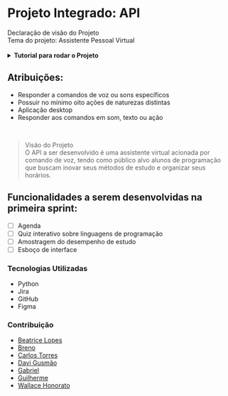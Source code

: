 <h1>Projeto Integrado: API</h1>
Declaração de visão do Projeto<br>
Tema do projeto: Assistente Pessoal Virtual<br>
<br>

<details>
<summary><b>Tutorial para rodar o Projeto</b></summary>
  
1. Clone o projeto
```
git clone https://github.com/fatec-bd1sem/Projeto-Integrador-Fatec.git
```

2. Baixe o PyAudio para sua versão do python [nesse link](https://www.lfd.uci.edu/~gohlke/pythonlibs/#pyaudio)

>De acordo com suas configurações<br>
![image](https://user-images.githubusercontent.com/59184811/160920480-39c560db-9320-4381-a883-8ada2a3448b2.png)


3. Na pasta onde foi feito o download, instale as bibliotecas com os comandos abaixo
```
pip install PyAudio-0.2.11-cp310-cp310-win_amd64.whl
```

```
pip install SpeechRecognition
```

```
pip install keyboard
```

```
pip install pyttsx3
```

```
pip install tk
```

```
pip install ttkthemes
```

```
pip install tkcalendar
```
  
```
pip install pygame
```


4. Execute o arquivo principal.py na pasta Projeto-Integrador-Fatec 

</details>

## Atribuições:
 - Responder a comandos de voz ou sons específicos<br>
 - Possuir no mínimo oito ações de naturezas distintas<br>
 - Aplicação desktop<br>
 - Responder aos comandos em som, texto ou ação<br>
<br>

>Visão do Projeto<br>
O API a ser desenvolvido é uma assistente virtual acionada por comando de voz, tendo como público alvo alunos de programação que buscam inovar seus métodos de estudo e organizar seus horários.

## Funcionalidades a serem desenvolvidas na primeira sprint:
 - [ ] Agenda<br>
 - [ ] Quiz interativo sobre linguagens de programação<br>
 - [ ] Amostragem do desempenho de estudo<br>
 - [ ] Esboço de interface<br>

### Tecnologias Utilizadas
 - Python<br>
 - Jira<br>
 - GitHub<br>
 - Figma<br>

 ### Contribuição
 - [Beatrice Lopes](https://github.com/beatricelopes)<br>
 - [Breno](https://github.com/Breno30)<br>
 - [Carlos Torres](https://github.com/CarlosTorres2305)<br>
 - [Davi Gusmão](https://github.com/Davign10)<br>
 - [Gabriel](https://github.com/DevBielgrazi)<br>
 - [Guilherme](https://github.com/1SGuilherme)<br>
 - [Wallace Honorato](https://github.com/WallaceHS20)<br>

<br>
